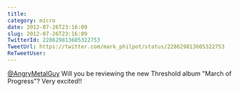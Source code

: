 ```yaml
---
title: 
category: micro
date: 2012-07-26T23:16:09
slug: 2012-07-26T23:16:09
TwitterId: 228629813605322753
TweetUrl: https://twitter.com/mark_philpot/status/228629813605322753
ReTweetUser: 
---
```


[@AngryMetalGuy](https://twitter.com/AngryMetalGuy) Will you be reviewing the new Threshold album "March of Progress"?  Very excited!!